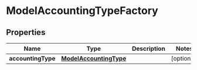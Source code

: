 # ModelAccountingTypeFactory

## Properties
Name | Type | Description | Notes
------------ | ------------- | ------------- | -------------
**accountingType** | [**ModelAccountingType**](ModelAccountingType.md) |  |  [optional]

